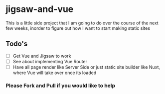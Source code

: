 # jigsaw-and-vue

This is a little side project that I am going to do over the course of the next few weeks, inorder to figure out how I want to start making static sites

## Todo's

- [ ] Get Vue and Jigsaw to work
- [ ] See about implementing Vue Router
- [ ] Have all page render like Server Side or just static site builder like Nuxt, where Vue will take over once its loaded

### Please Fork and Pull if you would like to help
